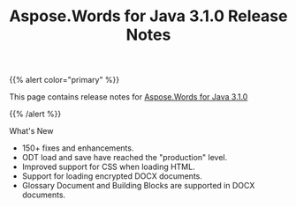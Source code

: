 ﻿---
title: Aspose.Words for Java 3.1.0 Release Notes
description: "Aspose.Words for Java 3.1.0 Release Notes – learn about the latest updates and fixes."
type: docs
weight: 60
url: /java/aspose-words-for-java-3-1-0-release-notes/
---

{{% alert color="primary" %}} 

This page contains release notes for [Aspose.Words for Java 3.1.0](https://downloads.aspose.com/words/java/new-releases/aspose.words-for-java-3.1.0/)

{{% /alert %}} 

What's New 

- 150+ fixes and enhancements. 
- ODT load and save have reached the "production" level. 
- Improved support for CSS when loading HTML. 
- Support for loading encrypted DOCX documents. 
- Glossary Document and Building Blocks are supported in DOCX documents. 
